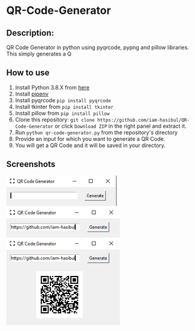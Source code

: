 # QR-Code-Generator

## Description:
QR Code Generator in python using pyqrcode, pypng and pillow libraries. This simply generates a Q

## How to use
1. Install Python 3.8.X from [here](https://www.python.org/downloads/)
2. Install [pipenv](https://pypi.org/project/pipenv/)
3. Install pyqrcode `pip install pyqrcode`
4. Install tkinter from `pip install tkinter`
5. Install pillow from `pip install pillow`
6. Clone this repository: `git clone https://github.com/iam-hasibul/QR-Code-Generator` or click `Download ZIP` in the right panel and extract it.
7. Run `python qr-code-generator.py` from the repository's directory
8. Provide an input for which you want to generate a QR Code.
9. You will get a QR Code and it will be saved in your directory.

## Screenshots
<img src="screenshots/screenshot-01.png" alt="Screenshot-01">
<img src="screenshots/screenshot-02.png" alt="Screenshot-02">
<img src="screenshots/screenshot-03.png" alt="Screenshot-03">